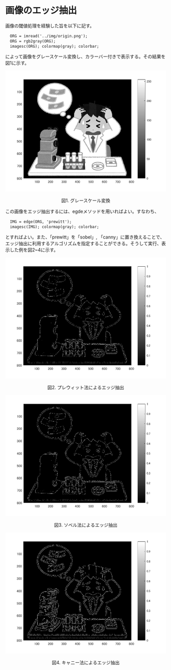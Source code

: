 ﻿# 画像のエッジ抽出
  
  画像の閾値処理を経験した旨を以下に記す。

      ORG = imread('../img/origin.png');
      ORG = rgb2gray(ORG);
      imagesc(ORG); colormap(gray); colorbar;

  によって画像をグレースケール変換し、カラーバー付きで表示する。その結果を図1に示す。

  ![img](../img/10-1.png)
  <p align="center">図1. グレースケール変換</p>

  この画像をエッジ抽出するには、egdeメソッドを用いればよい。すなわち、

      IMG = edge(ORG, 'prewitt');
      imagesc(IMG); colormap(gray); colorbar;

  とすればよい。また、「prewitt」を「sobel」, 「canny」に置き換えることで、エッジ抽出に利用するアルゴリズムを指定することができる。そうして実行、表示した例を図2~4に示す。
  
  ![img](../img/10-2.png)
  <p align="center">図2. プレウィット法によるエッジ抽出</p>

  ![img](../img/10-3.png)
  <p align="center">図3. ソベル法によるエッジ抽出</p>

  ![img](../img/10-4.png)
  <p align="center">図4. キャニー法によるエッジ抽出</p>
